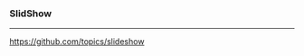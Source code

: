 ### SlidShow
---
https://github.com/topics/slideshow
```
```

```
```

```
```



























